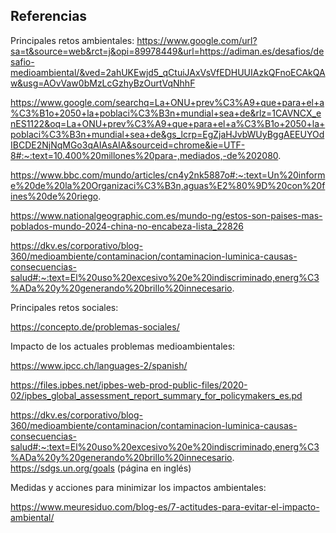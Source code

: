 ## **Referencias**

Principales retos ambientales: 
https://www.google.com/url?sa=t&source=web&rct=j&opi=89978449&url=https://adiman.es/desafios/desafio-medioambiental/&ved=2ahUKEwjd5_qCtuiJAxVsVfEDHUUIAzkQFnoECAkQAw&usg=AOvVaw0bMzLcGzhyBzOurtVqNhhF

https://www.google.com/searchq=La+ONU+prev%C3%A9+que+para+el+a%C3%B1o+2050+la+poblaci%C3%B3n+mundial+sea+de&rlz=1CAVNCX_enES1122&oq=La+ONU+prev%C3%A9+que+para+el+a%C3%B1o+2050+la+poblaci%C3%B3n+mundial+sea+de&gs_lcrp=EgZjaHJvbWUyBggAEEUYOdIBCDE2NjNqMGo3qAIAsAIA&sourceid=chrome&ie=UTF-8#:~:text=10.400%20millones%20para-,mediados,-de%202080.

https://www.bbc.com/mundo/articles/cn4y2nk5887o#:~:text=Un%20informe%20de%20la%20Organizaci%C3%B3n,aguas%E2%80%9D%20con%20fines%20de%20riego.

https://www.nationalgeographic.com.es/mundo-ng/estos-son-paises-mas-poblados-mundo-2024-china-no-encabeza-lista_22826

https://dkv.es/corporativo/blog-360/medioambiente/contaminacion/contaminacion-luminica-causas-consecuencias-salud#:~:text=El%20uso%20excesivo%20e%20indiscriminado,energ%C3%ADa%20y%20generando%20brillo%20innecesario.

Principales retos sociales: 

https://concepto.de/problemas-sociales/

Impacto de los actuales problemas medioambientales:

https://www.ipcc.ch/languages-2/spanish/

https://files.ipbes.net/ipbes-web-prod-public-files/2020-02/ipbes_global_assessment_report_summary_for_policymakers_es.pd

https://dkv.es/corporativo/blog-360/medioambiente/contaminacion/contaminacion-luminica-causas-consecuencias-salud#:~:text=El%20uso%20excesivo%20e%20indiscriminado,energ%C3%ADa%20y%20generando%20brillo%20innecesario.
https://sdgs.un.org/goals (página en inglés)

Medidas y acciones para minimizar los impactos ambientales: 

https://www.meuresiduo.com/blog-es/7-actitudes-para-evitar-el-impacto-ambiental/

